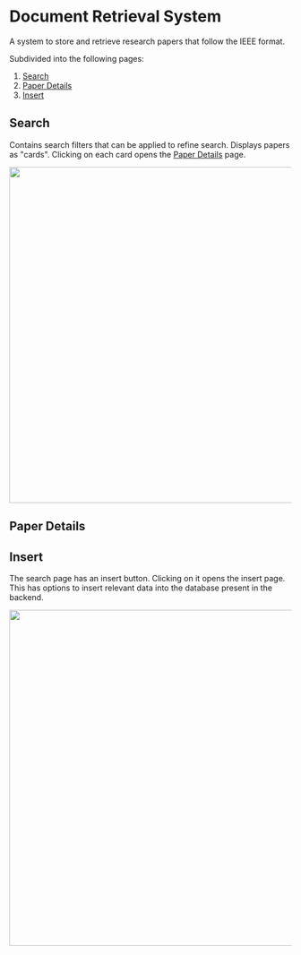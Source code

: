 # Document Retrieval System
A system to store and retrieve research papers that follow the IEEE format.  

Subdivided into the following pages:
1) [Search](https://github.com/akilkarthikeyan/document-retrieval-system/blob/master/README.md#search)
2) [Paper Details](https://github.com/akilkarthikeyan/document-retrieval-system/blob/master/README.md#insert)
3) [Insert]()  

## Search  
Contains search filters that can be applied to refine search. Displays papers as "cards". Clicking on each card opens the [Paper Details](https://github.com/akilkarthikeyan/document-retrieval-system/blob/master/README.md#paper-details) page.

<img src="https://user-images.githubusercontent.com/76770419/184541600-a5a9ae7e-a329-4184-82ce-7d256e83bde4.png" width="600">

## Paper Details

## Insert
The search page has an insert button. Clicking on it opens the insert page. This has options to insert relevant data into the database present in the backend.


<img src="https://user-images.githubusercontent.com/76770419/184541777-98f9093d-ba12-4680-98e3-42e98889ffd3.png" width="600">
